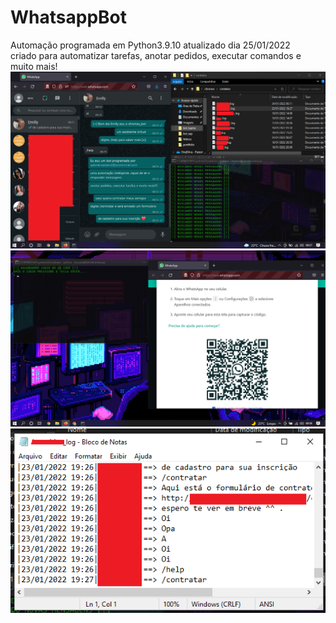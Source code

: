 # WhatsappBot
Automação programada em Python3.9.10 atualizado dia 25/01/2022<br> criado para automatizar tarefas, anotar pedidos, executar comandos e muito mais!
<img src="bot1.png"><br>
<img src="bot2.png"><br>
<img src="bot3.png">
